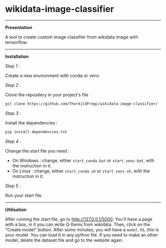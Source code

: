 # wikidata-image-classifier

-------------------------------------------------------------------------------------------------------------------------------------------------------------------------------------------------------------------------

**Presentation**

A tool to create custom image classifier from wikidata image with tensorflow.

-------------------------------------------------------------------------------------------------------------------------------------------------------------------------------------------------------------------------

**Installation**

*Step 1 :*

Create a new environment with conda or venv.

*Step 2 :*

Clone the repositery in your project's file

```bash
git clone https://github.com/ThorkildFregi/wikidata-image-classifier/
```

*Step 3 :*

Install the dependencies :

```bash
pip install dependencies.txt
```

*Step 4 :*

Change the start file you need :

- On Windows : change, either ```start_conda.bat``` or ```start_venv.bat```, with the instruction in it.
- On Linux : change, either ```start_conda.sh``` or ```start_venv.sh```, with the instruction in it.

*Step 5 :*

Run your start file.

-------------------------------------------------------------------------------------------------------------------------------------------------------------------------------------------------------------------------

**Utilisation**

After running the start file, go to http://127.0.0.1/5000. You'll have a page with a box, in it you can write Q-Items from wikidata. Then, click on the "Create model" button. After some minutes, you will have a ``model.h5``, this is your model. You can load it in any python file. If you need to make an other model, delete the dataset file and go to the website again.
